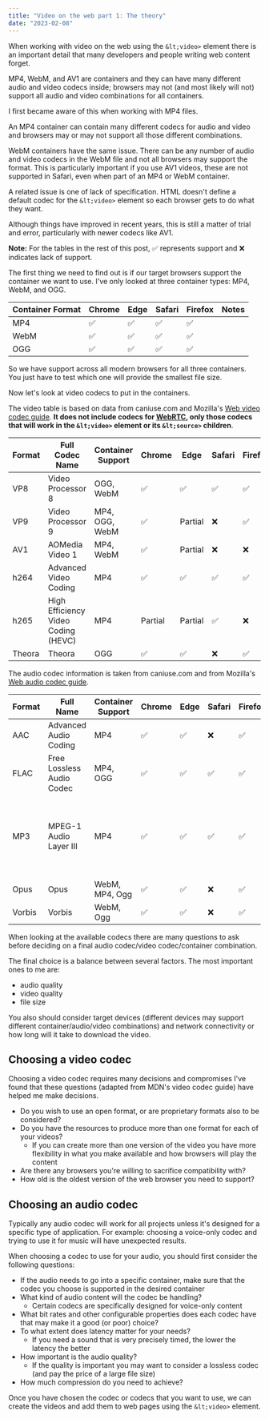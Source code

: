 ```yaml
---
title: "Video on the web part 1: The theory"
date: "2023-02-08"
---
```


When working with video on the web using the `&lt;video>` element there is an important detail that many developers and people writing web content forget.

MP4, WebM, and AV1 are containers and they can have many different audio and video codecs inside; browsers may not (and most likely will not) support all audio and video combinations for all containers.

I first became aware of this when working with MP4 files.

An MP4 container can contain many different codecs for audio and video and browsers may or may not support all those different combinations.

WebM containers have the same issue. There can be any number of audio and video codecs in the WebM file and not all browsers may support the format. This is particularly important if you use AV1 videos, these are not supported in Safari, even when part of an MP4 or WebM container.

A related issue is one of lack of specification. HTML doesn't define a default codec for the `&lt;video>` element so each browser gets to do what they want.

Although things have improved in recent years, this is still a matter of trial and error, particularly with newer codecs like AV1.

**Note:** For the tables in the rest of this post, ✅ represents support and ❌ indicates lack of support.

The first thing we need to find out is if our target browsers support the container we want to use. I've only looked at three container types: MP4, WebM, and OGG.

| Container Format | Chrome | Edge | Safari | Firefox | Notes |
| --- | --- | --- | --- | --- | --- |
| MP4 | ✅ | ✅ | ✅ | ✅ |   |
| WebM | ✅ | ✅ | ✅ | ✅ |   |
| OGG | ✅ | ✅ | ✅ | ✅ |   |

So we have support across all modern browsers for all three containers. You just have to test which one will provide the smallest file size.

Now let's look at video codecs to put in the containers.

The video table is based on data from caniuse.com and Mozilla's [Web video codec guide](https://developer.mozilla.org/en-US/docs/Web/Media/Formats/Video_codecs). **It does not include codecs for [WebRTC](https://webrtc.org/), only those codecs that will work in the `&lt;video>` element or its `&lt;source>` children**.

| Format | Full Codec Name | Container Support | Chrome | Edge | Safari | Firefox | Notes |
| --- | --- | --- | --- | --- | --- | --- | --- |
| VP8 | Video Processor 8 | OGG, WebM | ✅ | ✅ | ✅ | ✅ |   |
| VP9 | Video Processor 9 | MP4, OGG, WebM | ✅ | Partial | ❌ | ✅ |   |
| AV1 | AOMedia Video 1 | MP4, WebM | ✅ | Partial | ❌ | ❌ |   |
| h264 | Advanced Video Coding | MP4 | ✅ | ✅ | ✅ | ✅ |   |
| h265 | High Efficiency Video Coding (HEVC) | MP4 | Partial | Partial | ✅ | ❌ |   |
| Theora | Theora | OGG | ✅ | ✅ | ❌ | ✅ |   |

The audio codec information is taken from caniuse.com and from Mozilla's [Web audio codec guide](https://developer.mozilla.org/en-US/docs/Web/Media/Formats/Audio_codecs).

| Format | Full Name | Container Support | Chrome | Edge | Safari | Firefox | Notes |
| --- | --- | --- | --- | --- | --- | --- | --- |
| AAC | Advanced Audio Coding | MP4 | ✅ | ✅ | ❌ | ✅ |   |
| FLAC | Free Lossless Audio Codec | MP4, OGG | ✅ | ✅ | ✅ | ✅ |   |
| MP3 | MPEG-1 Audio Layer III | MP4 | ✅ | ✅ | ✅ | ✅ | MP3 are MPEG files with no video tracks |
| Opus | Opus | WebM, MP4, Ogg | ✅ | ✅ | ❌ | ✅ |   |
| Vorbis | Vorbis | WebM, Ogg | ✅ | ✅ | ❌ | ✅ |   |

When looking at the available codecs there are many questions to ask before deciding on a final audio codec/video codec/container combination.

The final choice is a balance between several factors. The most important ones to me are:

* audio quality
* video quality
* file size

You also should consider target devices (different devices may support different container/audio/video combinations) and network connectivity or how long will it take to download the video.

## Choosing a video codec

Choosing a video codec requires many decisions and compromises I've found that these questions (adapted from MDN's video codec guide) have helped me make decisions.

* Do you wish to use an open format, or are proprietary formats also to be considered?
* Do you have the resources to produce more than one format for each of your videos?
  * If you can create more than one version of the video you have more flexibility in what you make available and how browsers will play the content
* Are there any browsers you're willing to sacrifice compatibility with?
* How old is the oldest version of the web browser you need to support?

## Choosing an audio codec

Typically any audio codec will work for all projects unless it's designed for a specific type of application. For example: choosing a voice-only codec and trying to use it for music will have unexpected results.

When choosing a codec to use for your audio, you should first consider the following questions:

* If the audio needs to go into a specific container, make sure that the codec you choose is supported in the desired container
* What kind of audio content will the codec be handling?
  * Certain codecs are specifically designed for voice-only content
* What bit rates and other configurable properties does each codec have that may make it a good (or poor) choice?
* To what extent does latency matter for your needs?
  * If you need a sound that is very precisely timed, the lower the latency the better
* How important is the audio quality?
  * If the quality is important you may want to consider a lossless codec (and pay the price of a large file size)
* How much compression do you need to achieve?

Once you have chosen the codec or codecs that you want to use, we can create the videos and add them to web pages using the `&lt;video>` element.

